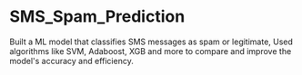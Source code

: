 # SMS_Spam_Prediction

Built a ML model that classifies SMS messages as spam or legitimate, Used algorithms like SVM, Adaboost, XGB and more to compare and improve the model's accuracy and efficiency.
